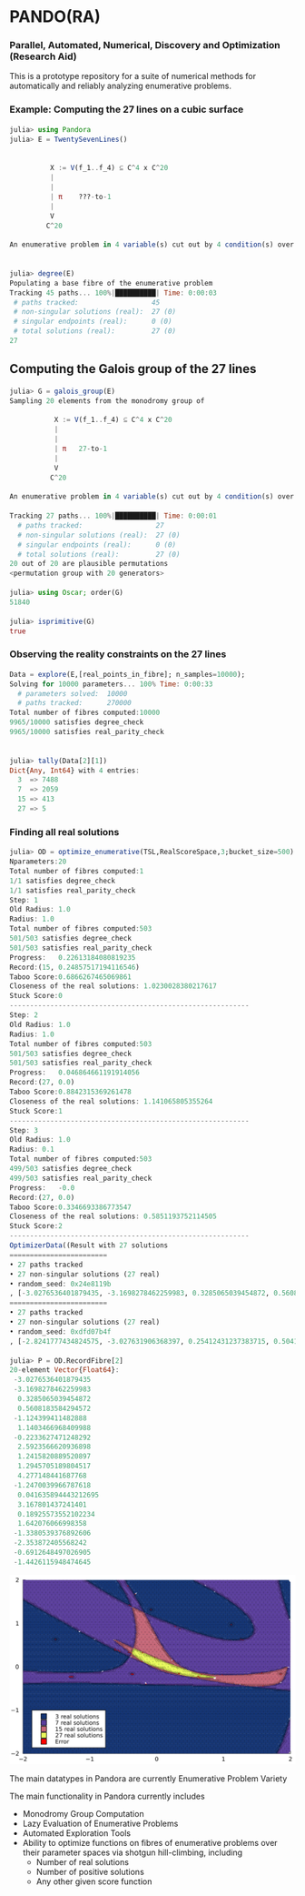 # PANDO(RA)
### Parallel, Automated, Numerical, Discovery and Optimization (Research Aid)

This is a prototype repository for a suite of numerical methods for 
automatically and reliably analyzing enumerative problems. 

### Example: Computing the 27 lines on a cubic surface
 ```julia
julia> using Pandora
julia> E = TwentySevenLines()


           X := V(f_1..f_4) ⊆ C^4 x C^20
           |
           |
           | π    ???-to-1
           |
           V
          C^20

An enumerative problem in 4 variable(s) cut out by 4 condition(s) over 20 parameters.


julia> degree(E)
Populating a base fibre of the enumerative problem
Tracking 45 paths... 100%|██████████| Time: 0:00:03
  # paths tracked:                  45
  # non-singular solutions (real):  27 (0)
  # singular endpoints (real):      0 (0)
  # total solutions (real):         27 (0)
27
```

## Computing the Galois group of the 27 lines
```julia
julia> G = galois_group(E)
Sampling 20 elements from the monodromy group of 

           X := V(f_1..f_4) ⊆ C^4 x C^20
           |
           |
           | π   27-to-1
           |
           V
          C^20

An enumerative problem in 4 variable(s) cut out by 4 condition(s) over 20 parameters.

Tracking 27 paths... 100%|██████████| Time: 0:00:01
  # paths tracked:                  27
  # non-singular solutions (real):  27 (0)
  # singular endpoints (real):      0 (0)
  # total solutions (real):         27 (0)
20 out of 20 are plausible permutations
<permutation group with 20 generators>

julia> using Oscar; order(G)
51840

julia> isprimitive(G)
true

```
### Observing the reality constraints on the 27 lines
```julia
Data = explore(E,[real_points_in_fibre]; n_samples=10000);
Solving for 10000 parameters... 100% Time: 0:00:33
  # parameters solved:  10000
  # paths tracked:      270000
Total number of fibres computed:10000
9965/10000 satisfies degree_check
9965/10000 satisfies real_parity_check


julia> tally(Data[2][1])
Dict{Any, Int64} with 4 entries:
  3  => 7488
  7  => 2059
  15 => 413
  27 => 5
```

### Finding all real solutions
```julia
julia> OD = optimize_enumerative(TSL,RealScoreSpace,3;bucket_size=500)
Nparameters:20
Total number of fibres computed:1
1/1 satisfies degree_check
1/1 satisfies real_parity_check
Step: 1
Old Radius: 1.0
Radius: 1.0
Total number of fibres computed:503
501/503 satisfies degree_check
501/503 satisfies real_parity_check
Progress:   0.22613184080819235
Record:(15, 0.24857517194116546)
Taboo Score:0.6866267465069861
Closeness of the real solutions: 1.0230028380217617
Stuck Score:0
-----------------------------------------------------------
Step: 2
Old Radius: 1.0
Radius: 1.0
Total number of fibres computed:503
501/503 satisfies degree_check
501/503 satisfies real_parity_check
Progress:   0.046864661191914056
Record:(27, 0.0)
Taboo Score:0.8842315369261478
Closeness of the real solutions: 1.141065805355264
Stuck Score:1
-----------------------------------------------------------
Step: 3
Old Radius: 1.0
Radius: 0.1
Total number of fibres computed:503
499/503 satisfies degree_check
499/503 satisfies real_parity_check
Progress:   -0.0
Record:(27, 0.0)
Taboo Score:0.3346693386773547
Closeness of the real solutions: 0.5851193752114505
Stuck Score:2
-----------------------------------------------------------
OptimizerData((Result with 27 solutions
========================
• 27 paths tracked
• 27 non-singular solutions (27 real)
• random_seed: 0x24e8119b
, [-3.0276536401879435, -3.1698278462259983, 0.3285065039454872, 0.5608183584294572, -1.124399411482888, 1.1403466968409988, -0.2233627471248292, 2.5923566620936898, 1.2415820889520897, 1.2945705189804517, 4.277148441687768, -1.2470039966787618, 0.041635894443212695, 3.167801437241401, 0.18925573552102234, 1.642076066998358, -1.3380539376892606, -2.353872405568242, -0.6912648497026905, -1.4426115948474645]), (27, 0.0), (0.3346693386773547, 0.5851193752114505), 2, (Result with 27 solutions
========================
• 27 paths tracked
• 27 non-singular solutions (27 real)
• random_seed: 0xdfd07b4f
, [-2.8241777434824575, -3.027631906368397, 0.25412431237383715, 0.5041502632250112, -1.0105245167569203, 0.967884760082899, -0.16552900658040492, 2.538105981831665, 1.1952005920777247, 1.16431579367716, 4.021897851249387, -1.2477984746846822, -0.11926023635077332, 3.1071980299959434, 0.18124954974875376, 1.6810077739136386, -1.310038511005228, -2.216173074895907, -0.5276682347138648, -1.435545410711053]), 0.1, [0.8409852901473666, 0.8650682697838232, -0.8399031126921687, -0.22741511065499778, 0.04700318358050594, 0.016219619978378924, -1.0798252035357843, -0.7050019400980675, 1.0132929125316694, -0.941780523050524, 0.6030474171265916, -0.8615554917243122, 0.28279089646800026, 0.9876301010470466, -0.25085170131749, -0.6395896913655517, 0.5102548566968205, 1.8742945404959153, -1.3699761880782597, 0.11763816145977886], Pandora.Strategies(false, true, false, false, true), 1)

julia> P = OD.RecordFibre[2]
20-element Vector{Float64}:
 -3.0276536401879435
 -3.1698278462259983
  0.3285065039454872
  0.5608183584294572
 -1.124399411482888
  1.1403466968409988
 -0.2233627471248292
  2.5923566620936898
  1.2415820889520897
  1.2945705189804517
  4.277148441687768
 -1.2470039966787618
  0.041635894443212695
  3.167801437241401
  0.18925573552102234
  1.642076066998358
 -1.3380539376892606
 -2.353872405568242
 -0.6912648497026905
 -1.4426115948474645

```


![Alt text](Discriminant.png?raw=true "Discriminant Visualization")

The main datatypes in Pandora are currently
 Enumerative Problem
 Variety

The main functionality in Pandora currently includes
- Monodromy Group Computation
- Lazy Evaluation of Enumerative Problems
- Automated Exploration Tools
- Ability to optimize functions on fibres of enumerative problems over their parameter spaces via shotgun hill-climbing, including
  - Number of real solutions
  - Number of positive solutions
  - Any other given score function
